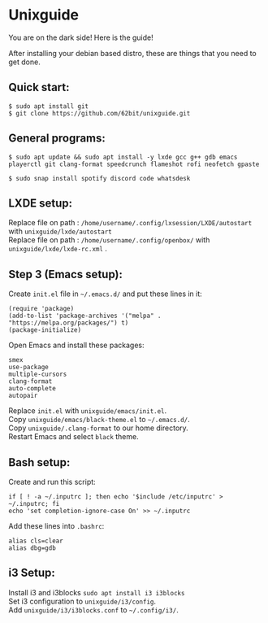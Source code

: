 # Unixguide
You are on the dark side! Here is the guide!

After installing your debian based distro, these are things that you need to get done. 

## Quick start:
```
$ sudo apt install git
$ git clone https://github.com/62bit/unixguide.git
```

## General programs:
```
$ sudo apt update && sudo apt install -y lxde gcc g++ gdb emacs playerctl git clang-format speedcrunch flameshot rofi neofetch gpaste
```
	
```
$ sudo snap install spotify discord code whatsdesk
```

## LXDE setup:
Replace file on path : `/home/username/.config/lxsession/LXDE/autostart` with `unixguide/lxde/autostart` <br/>
Replace file on path : `/home/username/.config/openbox/` with `unixguide/lxde/lxde-rc.xml` .

## Step 3 (Emacs setup):
Create `init.el` file in `~/.emacs.d/` and put these lines in it:
```
(require 'package)
(add-to-list 'package-archives '("melpa" . "https://melpa.org/packages/") t)
(package-initialize)
```
Open Emacs and install these packages:
```
smex
use-package
multiple-cursors
clang-format
auto-complete
autopair
```
Replace `init.el` with `unixguide/emacs/init.el`. <br/>
Copy `unixguide/emacs/black-theme.el` to `~/.emacs.d/`.  <br/>
Copy `unixguide/.clang-format` to our home directory. <br/>
Restart Emacs and select `black` theme.

## Bash setup:
Create and run this script:
```
if [ ! -a ~/.inputrc ]; then echo '$include /etc/inputrc' > ~/.inputrc; fi
echo 'set completion-ignore-case On' >> ~/.inputrc
```

Add these lines into  `.bashrc`: <br/>
```
alias cls=clear
alias dbg=gdb
```

## i3 Setup:
Install i3 and i3blocks `sudo apt install i3 i3blocks` <br/>
Set i3 configuration to `unixguide/i3/config`. <br/>
Add `unixguide/i3/i3blocks.conf` to `~/.config/i3/`. <br/>
